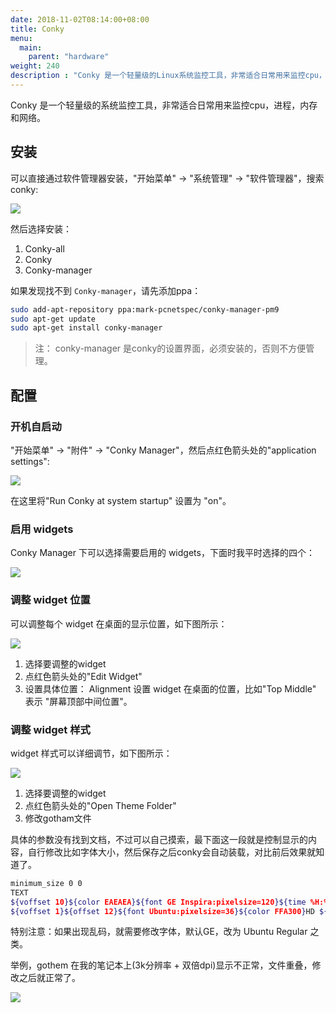 ```yaml
---
date: 2018-11-02T08:14:00+08:00
title: Conky
menu:
  main:
    parent: "hardware"
weight: 240
description : "Conky 是一个轻量级的Linux系统监控工具，非常适合日常用来监控cpu，进程，内存和网络。"
---
```


Conky 是一个轻量级的系统监控工具，非常适合日常用来监控cpu，进程，内存和网络。

## 安装

可以直接通过软件管理器安装，"开始菜单" -> "系统管理" -> "软件管理器"，搜索 conky:

![](images/conky/conky_search.jpg)

然后选择安装：

1. Conky-all
1. Conky
1. Conky-manager

如果发现找不到 `Conky-manager`，请先添加ppa：

```bash
sudo add-apt-repository ppa:mark-pcnetspec/conky-manager-pm9
sudo apt-get update
sudo apt-get install conky-manager
```

> 注： conky-manager 是conky的设置界面，必须安装的，否则不方便管理。

## 配置

### 开机自启动

"开始菜单" -> "附件" -> "Conky Manager"，然后点红色箭头处的"application settings":

![](images/conky/conky_autostart.jpg)

在这里将"Run Conky at system startup" 设置为 "on"。

### 启用 widgets

Conky Manager 下可以选择需要启用的 widgets，下面时我平时选择的四个：

![](images/conky/conky_widgets.jpg)

### 调整 widget 位置

可以调整每个 widget 在桌面的显示位置，如下图所示：

![](images/conky/conky_widget_edit.jpg)

1. 选择要调整的widget
2. 点红色箭头处的"Edit Widget"
3. 设置具体位置： Alignment 设置 widget 在桌面的位置，比如"Top Middle" 表示 "屏幕顶部中间位置"。

### 调整 widget 样式

widget 样式可以详细调节，如下图所示：

![](images/conky/conky_widget_themes_path.jpg)

1. 选择要调整的widget
2. 点红色箭头处的"Open Theme Folder"
3. 修改gotham文件

具体的参数没有找到文档，不过可以自己摸索，最下面这一段就是控制显示的内容，自行修改比如字体大小，然后保存之后conky会自动装载，对比前后效果就知道了。

```bash
minimum_size 0 0
TEXT
${voffset 10}${color EAEAEA}${font GE Inspira:pixelsize=120}${time %H:%M}${font}${voffset -84}${offset 10}${color FFA300}${font GE Inspira:pixelsize=160}${time %d} ${voffset -15}${color EAEAEA}${font Ubuntu Regular Inspira:pixelsize=22}${time  %B} ${time %Y}${font}${voffset 24}${font Ubuntu Regular Inspira:pixelsize=58}${offset -148}${time %A}${font}
${voffset 1}${offset 12}${font Ubuntu:pixelsize=36}${color FFA300}HD ${offset 9}$color${fs_free /} / ${fs_size /}${offset 30}${color FFA300}RAM ${offset 9}$color$mem / $memmax${offset 30}${color FFA300}CPU ${offset 9}$color${cpu cpu0}%
```

特别注意：如果出现乱码，就需要修改字体，默认GE，改为 Ubuntu Regular 之类。

举例，gothem 在我的笔记本上(3k分辨率 + 双倍dpi)显示不正常，文件重叠，修改之后就正常了。

![](images/conky/conky_gothem.jpg)

